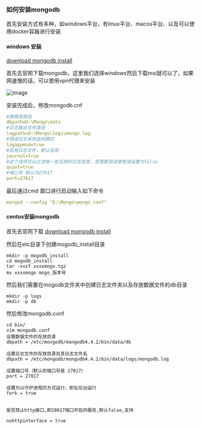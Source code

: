 ### 如何安装mongodb
首先安装方式有多种，如windows平台，有linux平台、macos平台、以及可以使用docker容器进行安装

#### windows 安装
<a href="https://www.mongodb.com/try/download/enterprise">download mongodb install</a>

首先去官网下载mongodb，这里我们选择windows然后下载msi就可以了，如果网速慢的话，可以使用vpn代理来安装

![image](/mongodb/mongodb-href.png)


安装完成后，修改mongodb.cnf
```yml
#数据库路径
dbpath=D:\Mongo\data
#日志输出文件路径
logpath=D:\Mongo\logs\mongo.log
#错误日志采用追加模式
logappend=true
#启用日志文件，默认启用
journal=true
#这个选项可以过滤掉一些无用的日志信息，若需要调试使用请设置为false
quiet=true
#端口号 默认为27017
port=27017 
```
最后通过cmd 窗口进行启动输入如下命令
```yml
mongod --config "D:\Mongo\mongo.conf" 
```

#### centos安装mongodb
首先去官网下载
<a href="https://downloads.mongodb.com/linux/mongodb-linux-x86_64-enterprise-rhel70-4.4.2.tgz
">download mongodb install</a>

然后在etc目录下创建mogodb_install目录
```linux
mkdir -p mogodb_install
cd mogodb_install
tar -xvzf xxxxmogo.tgz
mv xxxxmogo mogo_版本号
```

然后我们需要在mogodb文件夹中创建日志文件夹以及存放数据文件的db目录
```linux
mkdir -p logs
mkdir -p db
```

然后修改mongodb.conf
```linux
cd bin/
vim mongodb.conf
设置数据文件的存放目录
dbpath = /etc/mongodb/mongodb4.4.2/bin/data/db

设置日志文件的存放目录及其日志文件名
dbpath = /etc/mongodb/mongodb4.4.2/bin/data/logs/mongodb.log

设置端口号（默认的端口号是 27017）
port = 27017

设置为以守护进程的方式运行，即在后台运行
fork = true


是否禁止http接口,即28017端口开启的服务,默认false,支持

nohttpinterface = true
```


